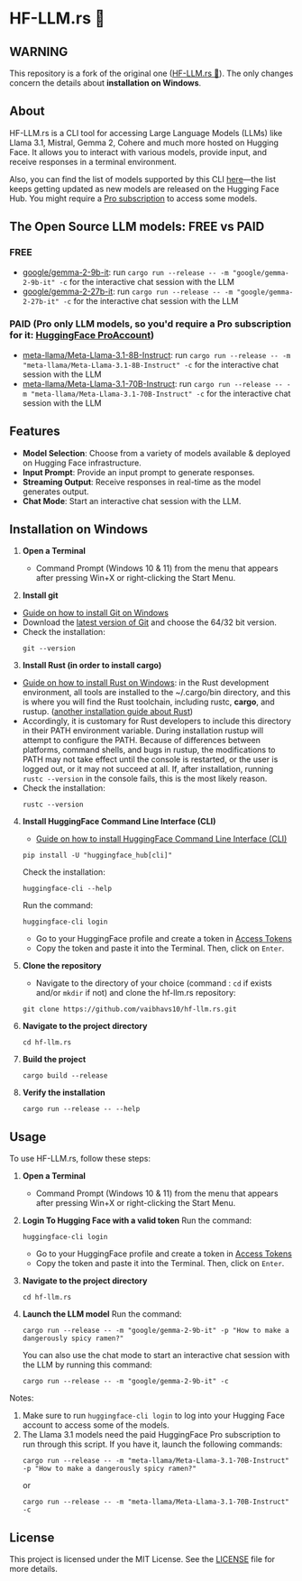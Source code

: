 # HF-LLM.rs 🦀

## WARNING

This repository is a fork of the original one ([HF-LLM.rs 🦀](https://github.com/Vaibhavs10/hf-llm.rs)). The only changes concern the details about **installation on Windows**.

## About 

HF-LLM.rs is a CLI tool for accessing Large Language Models (LLMs) like Llama 3.1, Mistral, Gemma 2, Cohere and much more hosted on Hugging Face. It allows you to interact with various models, provide input, and receive responses in a terminal environment.

Also, you can find the list of models supported by this CLI [here](https://huggingface.co/models?inference=warm&pipeline_tag=text-generation&sort=trending)—the list keeps getting updated as new models are released on the Hugging Face Hub. You might require a [Pro subscription](https://huggingface.co/subscribe/pro) to access some models.

## The Open Source LLM models: FREE vs PAID

### FREE
- [google/gemma-2-9b-it](https://huggingface.co/google/gemma-2-9b-it): run `cargo run --release -- -m "google/gemma-2-9b-it" -c` for the interactive chat session with the LLM
- [google/gemma-2-27b-it](https://huggingface.co/google/gemma-2-27b-it): run `cargo run --release -- -m "google/gemma-2-27b-it" -c` for the interactive chat session with the LLM

### PAID (Pro only LLM models, so you'd require a Pro subscription for it: [HuggingFace ProAccount](https://huggingface.co/pricing#pro))
- [meta-llama/Meta-Llama-3.1-8B-Instruct](https://huggingface.co/meta-llama/Meta-Llama-3.1-8B-Instruct): run `cargo run --release -- -m "meta-llama/Meta-Llama-3.1-8B-Instruct" -c` for the interactive chat session with the LLM
- [meta-llama/Meta-Llama-3.1-70B-Instruct](https://huggingface.co/meta-llama/Meta-Llama-3.1-70B-Instruct): run `cargo run --release -- -m "meta-llama/Meta-Llama-3.1-70B-Instruct" -c` for the interactive chat session with the LLM

## Features

- **Model Selection**: Choose from a variety of models available & deployed on Hugging Face infrastructure.
- **Input Prompt**: Provide an input prompt to generate responses.
- **Streaming Output**: Receive responses in real-time as the model generates output.
- **Chat Mode**: Start an interactive chat session with the LLM.

## Installation on Windows

1. **Open a Terminal**
   - Command Prompt (Windows 10 & 11) from the menu that appears after pressing Win+X or right-clicking the Start Menu.

2. **Install git**
- [Guide on how to install Git on Windows](https://www.simplilearn.com/tutorials/git-tutorial/git-installation-on-windows)
- Download the [latest version of Git](https://git-scm.com/downloads) and choose the 64/32 bit version.
- Check the installation: 
   ```
   git --version
   ```
3. **Install Rust (in order to install cargo)**
- [Guide on how to install Rust on Windows](https://www.rust-lang.org/tools/install): in the Rust development environment, all tools are installed to the ~/.cargo/bin directory, and this is where you will find the Rust toolchain, including rustc, **cargo**, and rustup. ([another installation guide about Rust](https://doc.rust-lang.org/cargo/getting-started/installation.html))
-  Accordingly, it is customary for Rust developers to include this directory in their PATH environment variable. During installation rustup will attempt to configure the PATH. Because of differences between platforms, command shells, and bugs in rustup, the modifications to PATH may not take effect until the console is restarted, or the user is logged out, or it may not succeed at all. If, after installation, running `rustc --version` in the console fails, this is the most likely reason. 
- Check the installation: 
   ```
   rustc --version
   ```

4. **Install HuggingFace Command Line Interface (CLI)**
   - [Guide on how to install HuggingFace Command Line Interface (CLI)](https://huggingface.co/docs/huggingface_hub/en/guides/cli)
   ```
   pip install -U "huggingface_hub[cli]"
   ```
   
   Check the installation:
   ```
   huggingface-cli --help
   ```

   Run the command:
   ```
   huggingface-cli login
   ```
   - Go to your HuggingFace profile and create a token in [Access Tokens](https://huggingface.co/settings/tokens)
   - Copy the token and paste it into the Terminal. Then, click on `Enter`.
      
5. **Clone the repository**
   - Navigate to the directory of your choice (command : `cd` if exists and/or `mkdir` if not) and clone the hf-llm.rs repository:
   ```
   git clone https://github.com/vaibhavs10/hf-llm.rs.git
   ```

6. **Navigate to the project directory**
   ```
   cd hf-llm.rs
   ```

7. **Build the project**
   ```
   cargo build --release
   ```

8. **Verify the installation**
   ```
   cargo run --release -- --help
   ```

## Usage

To use HF-LLM.rs, follow these steps:

1. **Open a Terminal**
   - Command Prompt (Windows 10 & 11) from the menu that appears after pressing Win+X or right-clicking the Start Menu.

2. **Login To Hugging Face with a valid token**
   Run the command:
   ```
   huggingface-cli login
   ```
   - Go to your HuggingFace profile and create a token in [Access Tokens](https://huggingface.co/settings/tokens)
   - Copy the token and paste it into the Terminal. Then, click on `Enter`.

3. **Navigate to the project directory**
   ```
   cd hf-llm.rs
   ```
   
4. **Launch the LLM model**
   Run the command:
   ```
   cargo run --release -- -m "google/gemma-2-9b-it" -p "How to make a dangerously spicy ramen?"
   ```
   
   You can also use the chat mode to start an interactive chat session with the LLM by running this command:
   
   ```
   cargo run --release -- -m "google/gemma-2-9b-it" -c
   ```

Notes: 
1. Make sure to run `huggingface-cli login` to log into your Hugging Face account to access some of the models.
2. The Llama 3.1 models need the paid HuggingFace Pro subscription to run through this script. If you have it, launch the following commands:
   ```
   cargo run --release -- -m "meta-llama/Meta-Llama-3.1-70B-Instruct" -p "How to make a dangerously spicy ramen?"
   ```
   or
   ```
   cargo run --release -- -m "meta-llama/Meta-Llama-3.1-70B-Instruct" -c
   ```
## License

This project is licensed under the MIT License. See the [LICENSE](LICENSE) file for more details.
